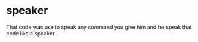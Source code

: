 # speaker
That code was use to speak
any command you give him and he speak
that code like a speaker 
